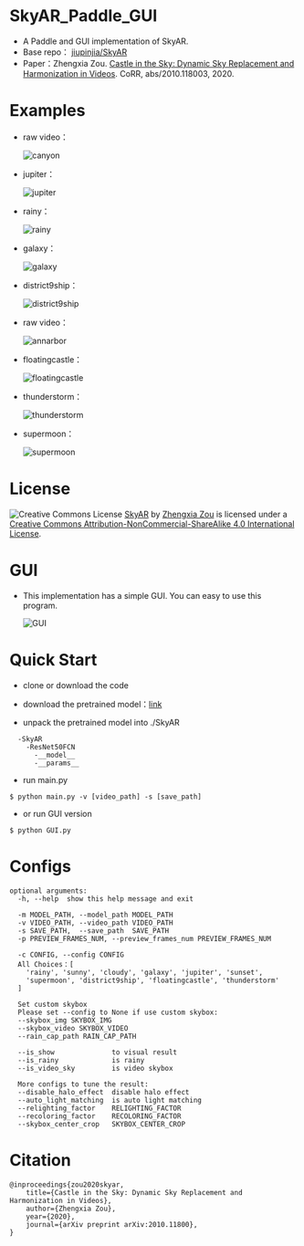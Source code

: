 # SkyAR_Paddle_GUI
* A Paddle and GUI implementation of SkyAR.
* Base repo： [jiupinjia/SkyAR](https://github.com/jiupinjia/SkyAR)
* Paper：Zhengxia Zou. [Castle in the Sky: Dynamic Sky Replacement and Harmonization in Videos](https://arxiv.org/abs/2010.11800). CoRR, abs/2010.118003, 2020.
# Examples
* raw video：

	![canyon](https://img-blog.csdnimg.cn/20210126142046572.gif)

* jupiter：

	![jupiter](https://img-blog.csdnimg.cn/20210125211435619.gif)
* rainy：

	![rainy](https://img-blog.csdnimg.cn/2021012521152492.gif)
* galaxy：

	![galaxy](https://img-blog.csdnimg.cn/20210125211523491.gif)
* district9ship：

	![district9ship](https://img-blog.csdnimg.cn/20210125211520955.gif)
* raw video：

	![annarbor](https://img-blog.csdnimg.cn/20210126142038716.gif)
* floatingcastle：

	![floatingcastle](https://img-blog.csdnimg.cn/20210125211514997.gif)
* thunderstorm：

	![thunderstorm](https://img-blog.csdnimg.cn/20210125211433591.gif)
* supermoon：

	![supermoon](https://img-blog.csdnimg.cn/20210125211417524.gif)

# License
![Creative Commons License](https://camo.githubusercontent.com/f05d4039b67688cfdf339d2a445ad686a60551f9891734c418f7096184de5fac/68747470733a2f2f692e6372656174697665636f6d6d6f6e732e6f72672f6c2f62792d6e632d73612f342e302f38387833312e706e67) [SkyAR](https://github.com/jiupinjia/SkyAR) by [Zhengxia Zou](http://www-personal.umich.edu/~zzhengxi/) is licensed under a [Creative Commons Attribution-NonCommercial-ShareAlike 4.0 International License](http://creativecommons.org/licenses/by-nc-sa/4.0/).

# GUI
* This implementation has a simple GUI. You can easy to use this program.

  ![GUI](https://img-blog.csdnimg.cn/20210129024314744.png)

# Quick Start
* clone or download the code

* download the pretrained model：[link](https://bj.bcebos.com/v1/ai-studio-online/232021343ede409f92d512707c04d870f8b267035e86412084cf838f83afc6cb?responseContentDisposition=attachment%3B%20filename%3DResNet50FCN.zip&authorization=bce-auth-v1%2F0ef6765c1e494918bc0d4c3ca3e5c6d1%2F2021-01-25T08%3A44%3A17Z%2F-1%2F%2F7afd50b9b0d15e6eec3cac9ca3c213d33695474539b9fdc6cfe8d1a8d8525909)

* unpack the pretrained model into ./SkyAR
```
  -SkyAR  
    -ResNet50FCN  
      -__model__  
      -__params__  
```
* run main.py
```shell
$ python main.py -v [video_path] -s [save_path]
```
* or run GUI version
```shell
$ python GUI.py
```
# Configs
```
optional arguments:
  -h, --help  show this help message and exit

  -m MODEL_PATH, --model_path MODEL_PATH
  -v VIDEO_PATH, --video_path VIDEO_PATH
  -s SAVE_PATH,  --save_path  SAVE_PATH
  -p PREVIEW_FRAMES_NUM, --preview_frames_num PREVIEW_FRAMES_NUM

  -c CONFIG, --config CONFIG
  All Choices：[
    'rainy', 'sunny', 'cloudy', 'galaxy', 'jupiter', 'sunset', 
    'supermoon', 'district9ship', 'floatingcastle', 'thunderstorm'
  ]

  Set custom skybox
  Please set --config to None if use custom skybox:
  --skybox_img SKYBOX_IMG
  --skybox_video SKYBOX_VIDEO
  --rain_cap_path RAIN_CAP_PATH

  --is_show              to visual result 
  --is_rainy             is rainy
  --is_video_sky         is video skybox

  More configs to tune the result:
  --disable_halo_effect  disable halo effect
  --auto_light_matching  is auto light matching
  --relighting_factor    RELIGHTING_FACTOR
  --recoloring_factor    RECOLORING_FACTOR
  --skybox_center_crop   SKYBOX_CENTER_CROP
```

# Citation
```
@inproceedings{zou2020skyar,
    title={Castle in the Sky: Dynamic Sky Replacement and Harmonization in Videos},
    author={Zhengxia Zou},
    year={2020},
    journal={arXiv preprint arXiv:2010.11800},
}
```